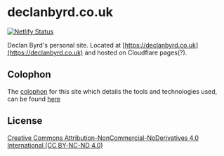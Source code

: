 # declanbyrd.co.uk

[![Netlify Status](https://api.netlify.com/api/v1/badges/44b02513-6a10-4c0b-a2b7-60e4797fd78d/deploy-status)](https://app.netlify.com/sites/declanbyrd/deploys)

Declan Byrd's personal site. Located at [https://declanbyrd.co.uk](https://declanbyrd.co.uk) and hosted on Cloudflare pages(?).

## Colophon

The [colophon](https://www.merriam-webster.com/dictionary/colophon) for this site which details the tools and technologies used, can be found [here](https://www.declanbyrd.co.uk/colophon)

## License

[Creative Commons Attribution-NonCommercial-NoDerivatives 4.0 International (CC BY-NC-ND 4.0) ](https://creativecommons.org/licenses/by-nc-nd/4.0/)
